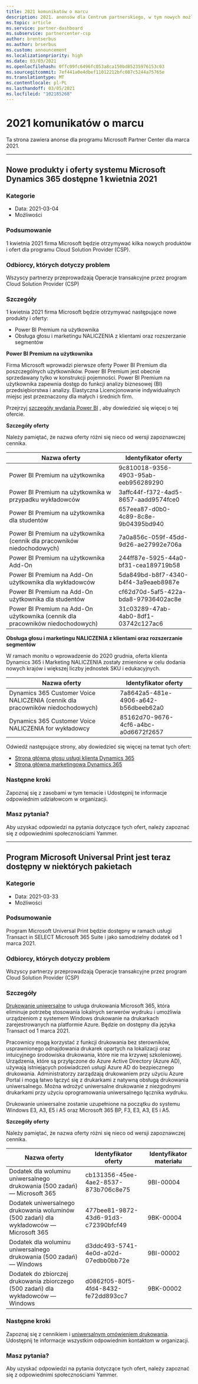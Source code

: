 ```yaml
---
title: 2021 komunikatów o marcu
description: 2021. anonsów dla Centrum partnerskiego, w tym nowych możliwości, promocji, ofert, rynków lub zmian istniejących ofert.
ms.topic: article
ms.service: partner-dashboard
ms.subservice: partnercenter-csp
author: brentserbus
ms.author: brserbus
ms.custom: announcement
ms.localizationpriority: high
ms.date: 03/03/2021
ms.openlocfilehash: 0ffc09fc6496fc053a8ca150bd85235976153c03
ms.sourcegitcommit: 7ef441a0e4dbef11012212bfc087c5244a75765e
ms.translationtype: MT
ms.contentlocale: pl-PL
ms.lasthandoff: 03/05/2021
ms.locfileid: "102185268"
---
```

# <a name="march-2021-announcements"></a>2021 komunikatów o marcu

Ta strona zawiera anonse dla programu Microsoft Partner Center dla marca 2021.

________________
## <a name="new-microsoft-dynamics-365-products-and-offers-available-on-april-1-2021"></a><a name="2"></a>Nowe produkty i oferty systemu Microsoft Dynamics 365 dostępne 1 kwietnia 2021

### <a name="categories"></a>Kategorie

- Data: 2021-03-04
- Możliwości

### <a name="summary"></a>Podsumowanie

1 kwietnia 2021 firma Microsoft będzie otrzymywać kilka nowych produktów i ofert dla programu Cloud Solution Provider (CSP).

### <a name="impacted-audience"></a>Odbiorcy, których dotyczy problem

Wszyscy partnerzy przeprowadzają Operacje transakcyjne przez program Cloud Solution Provider (CSP)

### <a name="details"></a>Szczegóły

1 kwietnia 2021 firma Microsoft będzie otrzymywać następujące nowe produkty i oferty:

- Power BI Premium na użytkownika
- Obsługa głosu i marketingu NALICZENIA z klientami oraz rozszerzanie segmentów

**Power BI Premium na użytkownika**

Firma Microsoft wprowadzi pierwsze oferty Power BI Premium dla poszczególnych użytkowników. Power BI Premium jest obecnie sprzedawany tylko w konstrukcji pojemności. Power BI Premium na użytkownika zapewnia dostęp do funkcji analizy biznesowej (BI) przedsiębiorstwa i analizy. Elastyczna Licencjonowanie indywidualnych miejsc jest przeznaczony dla małych i średnich firm.

Przejrzyj [szczegóły wydania Power BI](https://docs.microsoft.com/power-platform-release-plan/2020wave2/power-bi/planned-features) , aby dowiedzieć się więcej o tej ofercie.


**Szczegóły oferty**

Należy pamiętać, że nazwa oferty różni się nieco od wersji zapoznawczej cennika.

| Nazwa oferty | Identyfikator oferty |
| ------ |----------- |
| Power BI Premium na użytkownika | 9c810018-9356-4903-95ab-eeb956289290 | 
| Power BI Premium na użytkownika w przypadku wykładowców | 3affc44f-f372-4ad5-8657-aadd9574fce0 | 
| Power BI Premium na użytkownika dla studentów | 657eea87-d0b0-4c89-8c8e-9b04395bd940 | 
| Power BI Premium na użytkownika (cennik dla pracowników niedochodowych) | 7a0a856c-059f-45dd-9d26-ae27992e706a | 
| Power BI Premium na użytkownika Add-On | 244ff87e-5925-44a0-bf31-cea189719b58 | 
| Power BI Premium na Add-On użytkownika dla wykładowców | 5da849bd-b8f7-4340-b4f4-3a9eaeb8987e | 
| Power BI Premium na Add-On użytkownika dla studentów | cf62d70d-5af5-422a-bda8-97936402ac8e | 
| Power BI Premium na Add-On użytkownika (cennik dla pracowników niedochodowych) | 31c03289-47ab-4ab0-8df1-03742c127ac6 | 

**Obsługa głosu i marketingu NALICZENIA z klientami oraz rozszerzanie segmentów**

W ramach monitu o wprowadzenie do 2020 grudnia, oferta klienta Dynamics 365 i Marketing NALICZENIA zostały zmienione w celu dodania nowych krajów i większej liczby jednostek SKU i edukacyjnych.

| Nazwa oferty | Identyfikator oferty |
| ------ |----------- |
| Dynamics 365 Customer Voice NALICZENIA (cennik dla pracowników niedochodowych) | 7a8642a5-481e-4906-a642-b56dbeeb62a0 |
| Dynamics 365 Customer Voice NALICZENIA for wykładowcy | 85162d70-9676-4cf6-a4bc-a0d6672f2657 |

Odwiedź następujące strony, aby dowiedzieć się więcej na temat tych ofert:

- [Strona główna głosu usługi klienta Dynamics 365](https://dynamics.microsoft.com/customer-voice/overview/)
- [Strona główna marketingowa Dynamics 365](https://dynamics.microsoft.com/customer-voice/overview/)

### <a name="next-steps"></a>Następne kroki

Zapoznaj się z zasobami w tym temacie i Udostępnij te informacje odpowiednim udziałowcom w organizacji.  

### <a name="questions"></a>Masz pytania?

Aby uzyskać odpowiedzi na pytania dotyczące tych ofert, należy zapoznać się z odpowiednimi społecznościami Yammer. 

________________
## <a name="microsoft-universal-print-now-available-in-some-suites"></a><a name="1"></a> Program Microsoft Universal Print jest teraz dostępny w niektórych pakietach

### <a name="categories"></a>Kategorie

- Data: 2021-03-33
- Możliwości

### <a name="summary"></a>Podsumowanie

Program Microsoft Universal Print będzie dostępny w ramach usługi Transact in SELECT Microsoft 365 Suite i jako samodzielny dodatek od 1 marca 2021.

### <a name="impacted-audience"></a>Odbiorcy, których dotyczy problem

Wszyscy partnerzy przeprowadzają Operacje transakcyjne przez program Cloud Solution Provider (CSP)

### <a name="details"></a>Szczegóły

[Drukowanie uniwersalne](https://aka.ms/universalprint) to usługa drukowania Microsoft 365, która eliminuje potrzebę stosowania lokalnych serwerów wydruku i umożliwia urządzeniom z systemem Windows drukowanie na drukarkach zarejestrowanych na platformie Azure. Będzie on dostępny dla języka Transact od 1 marca 2021.

Pracownicy mogą korzystać z funkcji drukowania bez sterowników, usprawnionego odnajdowania drukarek opartych na lokalizacji oraz intuicyjnego środowiska drukowania, które nie ma krzywej szkoleniowej. Urządzenia, które są przyłączone do Azure Active Directory (Azure AD), używają istniejących poświadczeń usługi Azure AD do bezpiecznego drukowania. Administratorzy zarządzają drukowaniem przy użyciu Azure Portal i mogą łatwo łączyć się z drukarkami z natywną obsługą drukowania uniwersalnego. Można wdrożyć uniwersalne drukowanie z niezgodnymi drukarkami przy użyciu oprogramowania uniwersalnego łącznika wydruku.

Drukowanie uniwersalne zostanie uzupełnione na początku do systemu Windows E3, A3, E5 i A5 oraz Microsoft 365 BP, F3, E3, A3, E5 i A5.  

**Szczegóły oferty**

Należy pamiętać, że nazwa oferty różni się nieco od wersji zapoznawczej cennika.

| Nazwa oferty | Identyfikator oferty | Identyfikator materiału |
| ------ |----------- |----------- |  
| Dodatek dla woluminu uniwersalnego drukowania (500 zadań) — Microsoft 365  | cb131356-45ee-4ae2-8537-873b706c8e75     | 9BI-00004   |
| Dodatek uniwersalnego drukowania woluminów (500 zadań) dla wykładowców — Microsoft 365   | 477bee81-9872-43d6-91d3-c72390bfcf49   | 9BK-00004   |
| Dodatek dla woluminu uniwersalnego drukowania (500 zadań) — Windows    | d3ddc493-5741-4e0d-a02d-07edbb0bb72e   | 9BI-00002   |
| Dodatek do zbiorczej drukowania zbiorczego (500 zadań) dla wykładowców — Windows   |  d0862f05-80f5-4fd4-8432-fe72dd893cc7  | 9BK-00002   |

### <a name="next-steps"></a>Następne kroki

Zapoznaj się z cennikiem i [uniwersalnym omówieniem drukowania](/universal-print/fundamentals/universal-print-whatis). Udostępnij te informacje wszystkim odpowiednim kontaktom w organizacji.

### <a name="questions"></a>Masz pytania?

Aby uzyskać odpowiedzi na pytania dotyczące tych ofert, należy zapoznać się z odpowiednimi społecznościami Yammer.
